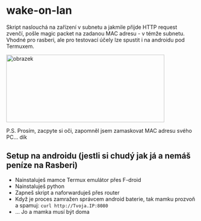 # wake-on-lan

Skript naslouchá na zařízení v subnetu a jakmile přijde HTTP request zvenčí, pošle magic packet na zadanou MAC adresu - v témže subnetu. Vhodné pro rasberi, ale pro testovací účely lze spustit i na androidu pod Termuxem.

<img width="420" height="180" alt="obrazek" src="https://github.com/user-attachments/assets/1d9819c7-ff69-48b2-ac46-82a06a22450c" />

P.S. Prosím, zacpyte si oči, zapomněl jsem zamaskovat MAC adresu svého PC... dík

## Setup na androidu (jestli si chudý jak já a nemáš peníze na Rasberi)
- Nainstaluješ mamce Termux emulátor přes F-droid
- Nainstaluješ python
- Zapneš skript a naforwarduješ přes router
- Když je proces zamražen správcem android baterie, tak mamku prozvoň a spamuj: `curl http://Tvoja.IP:8080`
- ... Jo a mamka musí být doma